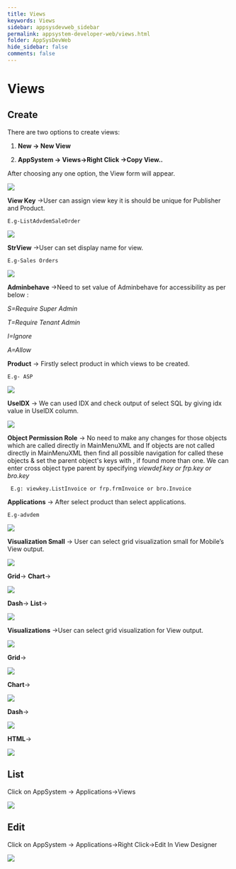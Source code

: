 ```yaml
---
title: Views
keywords: Views
sidebar: appsysdevweb_sidebar
permalink: appsystem-developer-web/views.html
folder: AppSysDevWeb
hide_sidebar: false
comments: false
---
```


# Views

## Create

There are two options to create views:

1. **New -> New View**

2. **AppSystem -> Views->Right Click ->Copy View..**

After choosing any one option, the View form will appear.

![](/images/createviewweb.png)

**View Key** ->User can assign view key it is should be unique for Publisher and Product.

    E.g-ListAdvdemSaleOrder
	
![](/images/viewkeyweb.png)	

**StrView** ->User can set display name for view.

    E.g-Sales Orders
	
![](/images/strviewweb.png)	
	
**Adminbehave** ->Need to set value of Adminbehave for accessibility as per below :

*S=Require Super Admin*

*T=Require Tenant Admin*

*I=Ignore*

*A=Allow*

**Product** -> Firstly select product in which views to be created.

    E.g- ASP

![](/images/viewproduct.jpg)


**UseIDX** -> We can used IDX and check output of select SQL by giving idx value in UseIDX column.

![](/images/fixedwhere.png)

**Object Permission Role** -> No need to make any changes for those objects which are called directly in MainMenuXML and If objects are not called directly in MainMenuXML then find all possible navigation for called these objects & set  the parent object's keys with , if found more than one. We can enter cross object type parent by specifying *viewdef.key or frp.key or bro.key*

     E.g: viewkey.ListInvoice or frp.frmInvoice or bro.Invoice
	 
	 
**Applications** ->  After select product than select applications.

    E.g-advdem

![](/images/viewapplicationsweb.png)

**Visualization Small** -> User can select grid visualization small for Mobile’s View output.

![](/images/viewvisualizationsmallweb.png)

**Grid**->                          **Chart**->

![](/images/viewgridchartweb.png)




**Dash**->     **List**->                   

![](/images/viewdashlistweb.png)

**Visualizations** ->User can select grid visualization for View output.

![](/images/viewvisualizationsweb.png)

**Grid**->

![](/images/viewgridweb.png)

**Chart**->

![](/images/viewchartweb.png)

**Dash**->

![](/images/viewdashweb.png)

**HTML**->

![](/images/viewhtml.jpg)


## List

Click on AppSystem -> Applications->Views

![](/images/viewlistweb.png)


## Edit

Click on AppSystem -> Applications->Right Click->Edit In View Designer

![](/images/editviewweb.png)
